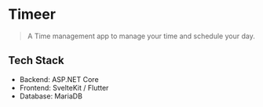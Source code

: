 # Timeer

> A Time management app to manage your time and schedule your day.

## Tech Stack

- Backend: ASP.NET Core
- Frontend: SvelteKit / Flutter
- Database: MariaDB
